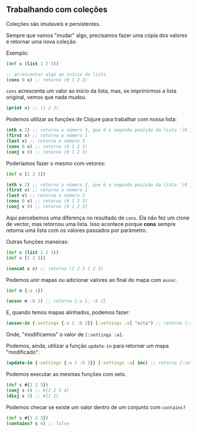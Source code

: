## Trabalhando com coleções

Coleções são imutaveis e persistentes.

Sempre que vamos "mudar" algo, precisamos fazer uma cópia dos valores e retornar uma nova coleção.

Exemplo:

```clojure
(def x (list 1 2 3))

;; acrescentar algo ao início da lista
(cons 0 x) ;; retorna (0 1 2 3)
```

`cons` acrescenta um valor ao início da lista, mas, se imprimirmos a lista original, vemos que nada mudou.

```clojure
(print x) ;; (1 2 3)
```

Podemos utilizar as funções de Clojure para trabalhar com nossa lista:

```clojure
(nth x 2) ;; retorna o número 3, que é a segunda posição da lista '(0 1 2)
(first x) ;; retorna o número 1
(last x) ;; retorna o número 3
(cons 0 x) ;; retorna (0 1 2 3)
(conj x 0) ;; retorna (0 1 2 3)
```

Poderíamos fazer o mesmo com vetores:

```clojure
(def v [1 2 3])

(nth v 2) ;; retorna o número 3, que é a segunda posição da lista '(0 1 2)
(first v) ;; retorna o número 1
(last v) ;; retorna o número 3
(cons 0 v) ;; retorna (0 1 2 3)
(conj v 0) ;; retorna [0 1 2 3]
```

Aqui percebemos uma diferença no resultado de `cons`. Ela não fez um clone de vector, mas retornou uma lista. Isso acontece porque **cons** sempre retorna uma lista com os valores passados por parâmetro.

Outras funções maneiras:

```clojure
(def x (list 1 2 3))
(def v [1 2 3])

(concat x v) ;; retorna (1 2 3 1 2 3)
```

Podemos unir mapas ou adicionar valores ao final do mapa com `assoc`.

```clojure
(def m {:a 1})

(assoc m :b 2) ;; retorna {:a 1, :b 2}
```

E, quando temos mapas alinhados, podemos fazer:

```clojure
(assoc-in {:settings {:a 1 :b 2}} [:settings :a] "eita") ;; retorna {:settings {:a "eita", :b 2}}
```

Onde, "modificamos" o valor de `[:settings :a]`.

Podemos, ainda, utilizar a função `update-in` para retornar um mapa "modificado":

```clojure
(update-in {:settings {:a 1 :b 2}} [:settings :a] inc) ;; retorna {:settings {:a 2, :b 2}}
```

Podemos executar as mesmas funções com sets.

```clojure
(def s #{1 2 3})
(conj s 4) ;; #{1 2 3 4}
(disj s 3) ;; #{1 2}
```

Podemos checar se existe um valor dentro de um conjunto com `contains?`

```clojure
(def s #{1 2 3})
(contains? s 4) ;; false
```